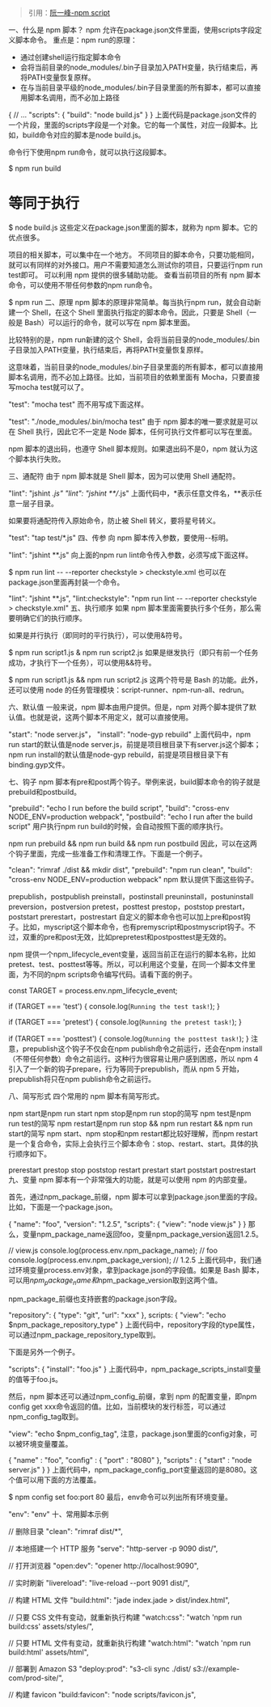 >引用：[阮一峰-npm script](http://www.ruanyifeng.com/blog/2016/10/npm_scripts.html)

一、什么是 npm 脚本？
npm 允许在package.json文件里面，使用scripts字段定义脚本命令。
重点是：npm run的原理：
* 通过创建shell运行指定脚本命令
* 会将当前目录的node_modules/.bin子目录加入PATH变量，执行结束后，再将PATH变量恢复原样。
* 在与当前目录平级的node_modules/.bin子目录里面的所有脚本，都可以直接用脚本名调用，而不必加上路径


{
  // ...
  "scripts": {
    "build": "node build.js"
  }
}
上面代码是package.json文件的一个片段，里面的scripts字段是一个对象。它的每一个属性，对应一段脚本。比如，build命令对应的脚本是node build.js。

命令行下使用npm run命令，就可以执行这段脚本。


$ npm run build
# 等同于执行
$ node build.js
这些定义在package.json里面的脚本，就称为 npm 脚本。它的优点很多。

项目的相关脚本，可以集中在一个地方。
不同项目的脚本命令，只要功能相同，就可以有同样的对外接口。用户不需要知道怎么测试你的项目，只要运行npm run test即可。
可以利用 npm 提供的很多辅助功能。
查看当前项目的所有 npm 脚本命令，可以使用不带任何参数的npm run命令。


$ npm run
二、原理
npm 脚本的原理非常简单。每当执行npm run，就会自动新建一个 Shell，在这个 Shell 里面执行指定的脚本命令。因此，只要是 Shell（一般是 Bash）可以运行的命令，就可以写在 npm 脚本里面。

比较特别的是，npm run新建的这个 Shell，会将当前目录的node_modules/.bin子目录加入PATH变量，执行结束后，再将PATH变量恢复原样。

这意味着，当前目录的node_modules/.bin子目录里面的所有脚本，都可以直接用脚本名调用，而不必加上路径。比如，当前项目的依赖里面有 Mocha，只要直接写mocha test就可以了。


"test": "mocha test"
而不用写成下面这样。


"test": "./node_modules/.bin/mocha test"
由于 npm 脚本的唯一要求就是可以在 Shell 执行，因此它不一定是 Node 脚本，任何可执行文件都可以写在里面。

npm 脚本的退出码，也遵守 Shell 脚本规则。如果退出码不是0，npm 就认为这个脚本执行失败。

三、通配符
由于 npm 脚本就是 Shell 脚本，因为可以使用 Shell 通配符。


"lint": "jshint *.js"
"lint": "jshint **/*.js"
上面代码中，*表示任意文件名，**表示任意一层子目录。

如果要将通配符传入原始命令，防止被 Shell 转义，要将星号转义。


"test": "tap test/\*.js"
四、传参
向 npm 脚本传入参数，要使用--标明。


"lint": "jshint **.js"
向上面的npm run lint命令传入参数，必须写成下面这样。


$ npm run lint --  --reporter checkstyle > checkstyle.xml
也可以在package.json里面再封装一个命令。


"lint": "jshint **.js",
"lint:checkstyle": "npm run lint -- --reporter checkstyle > checkstyle.xml"
五、执行顺序
如果 npm 脚本里面需要执行多个任务，那么需要明确它们的执行顺序。

如果是并行执行（即同时的平行执行），可以使用&符号。


$ npm run script1.js & npm run script2.js
如果是继发执行（即只有前一个任务成功，才执行下一个任务），可以使用&&符号。


$ npm run script1.js && npm run script2.js
这两个符号是 Bash 的功能。此外，还可以使用 node 的任务管理模块：script-runner、npm-run-all、redrun。

六、默认值
一般来说，npm 脚本由用户提供。但是，npm 对两个脚本提供了默认值。也就是说，这两个脚本不用定义，就可以直接使用。


"start": "node server.js"，
"install": "node-gyp rebuild"
上面代码中，npm run start的默认值是node server.js，前提是项目根目录下有server.js这个脚本；npm run install的默认值是node-gyp rebuild，前提是项目根目录下有binding.gyp文件。

七、钩子
npm 脚本有pre和post两个钩子。举例来说，build脚本命令的钩子就是prebuild和postbuild。


"prebuild": "echo I run before the build script",
"build": "cross-env NODE_ENV=production webpack",
"postbuild": "echo I run after the build script"
用户执行npm run build的时候，会自动按照下面的顺序执行。


npm run prebuild && npm run build && npm run postbuild
因此，可以在这两个钩子里面，完成一些准备工作和清理工作。下面是一个例子。


"clean": "rimraf ./dist && mkdir dist",
"prebuild": "npm run clean",
"build": "cross-env NODE_ENV=production webpack"
npm 默认提供下面这些钩子。

prepublish，postpublish
preinstall，postinstall
preuninstall，postuninstall
preversion，postversion
pretest，posttest
prestop，poststop
prestart，poststart
prerestart，postrestart
自定义的脚本命令也可以加上pre和post钩子。比如，myscript这个脚本命令，也有premyscript和postmyscript钩子。不过，双重的pre和post无效，比如prepretest和postposttest是无效的。

npm 提供一个npm_lifecycle_event变量，返回当前正在运行的脚本名称，比如pretest、test、posttest等等。所以，可以利用这个变量，在同一个脚本文件里面，为不同的npm scripts命令编写代码。请看下面的例子。


const TARGET = process.env.npm_lifecycle_event;

if (TARGET === 'test') {
  console.log(`Running the test task!`);
}

if (TARGET === 'pretest') {
  console.log(`Running the pretest task!`);
}

if (TARGET === 'posttest') {
  console.log(`Running the posttest task!`);
}
注意，prepublish这个钩子不仅会在npm publish命令之前运行，还会在npm install（不带任何参数）命令之前运行。这种行为很容易让用户感到困惑，所以 npm 4 引入了一个新的钩子prepare，行为等同于prepublish，而从 npm 5 开始，prepublish将只在npm publish命令之前运行。

八、简写形式
四个常用的 npm 脚本有简写形式。

npm start是npm run start
npm stop是npm run stop的简写
npm test是npm run test的简写
npm restart是npm run stop && npm run restart && npm run start的简写
npm start、npm stop和npm restart都比较好理解，而npm restart是一个复合命令，实际上会执行三个脚本命令：stop、restart、start。具体的执行顺序如下。

prerestart
prestop
stop
poststop
restart
prestart
start
poststart
postrestart
九、变量
npm 脚本有一个非常强大的功能，就是可以使用 npm 的内部变量。

首先，通过npm_package_前缀，npm 脚本可以拿到package.json里面的字段。比如，下面是一个package.json。


{
  "name": "foo", 
  "version": "1.2.5",
  "scripts": {
    "view": "node view.js"
  }
}
那么，变量npm_package_name返回foo，变量npm_package_version返回1.2.5。


// view.js
console.log(process.env.npm_package_name); // foo
console.log(process.env.npm_package_version); // 1.2.5
上面代码中，我们通过环境变量process.env对象，拿到package.json的字段值。如果是 Bash 脚本，可以用$npm_package_name和$npm_package_version取到这两个值。

npm_package_前缀也支持嵌套的package.json字段。


  "repository": {
    "type": "git",
    "url": "xxx"
  },
  scripts: {
    "view": "echo $npm_package_repository_type"
  }
上面代码中，repository字段的type属性，可以通过npm_package_repository_type取到。

下面是另外一个例子。


"scripts": {
  "install": "foo.js"
}
上面代码中，npm_package_scripts_install变量的值等于foo.js。

然后，npm 脚本还可以通过npm_config_前缀，拿到 npm 的配置变量，即npm config get xxx命令返回的值。比如，当前模块的发行标签，可以通过npm_config_tag取到。


"view": "echo $npm_config_tag",
注意，package.json里面的config对象，可以被环境变量覆盖。


{ 
  "name" : "foo",
  "config" : { "port" : "8080" },
  "scripts" : { "start" : "node server.js" }
}
上面代码中，npm_package_config_port变量返回的是8080。这个值可以用下面的方法覆盖。


$ npm config set foo:port 80
最后，env命令可以列出所有环境变量。


"env": "env"
十、常用脚本示例

// 删除目录
"clean": "rimraf dist/*",

// 本地搭建一个 HTTP 服务
"serve": "http-server -p 9090 dist/",

// 打开浏览器
"open:dev": "opener http://localhost:9090",

// 实时刷新
 "livereload": "live-reload --port 9091 dist/",

// 构建 HTML 文件
"build:html": "jade index.jade > dist/index.html",

// 只要 CSS 文件有变动，就重新执行构建
"watch:css": "watch 'npm run build:css' assets/styles/",

// 只要 HTML 文件有变动，就重新执行构建
"watch:html": "watch 'npm run build:html' assets/html",

// 部署到 Amazon S3
"deploy:prod": "s3-cli sync ./dist/ s3://example-com/prod-site/",

// 构建 favicon
"build:favicon": "node scripts/favicon.js",